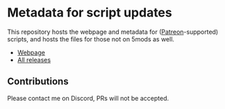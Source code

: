 # Metadata for script updates

This repository hosts the webpage and metadata for ([Patreon](https://www.patreon.com/ikt)-supported) scripts,
and hosts the files for those not on 5mods as well.

* [Webpage](https://ikt32.github.io/scripts-updates/)
* [All releases](https://github.com/ikt32/scripts-updates/releases)

## Contributions

Please contact me on Discord, PRs will not be accepted.
